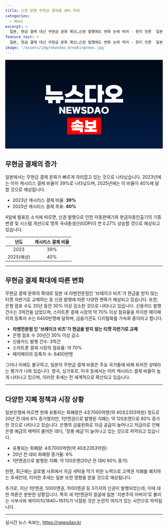 ```yaml
---
title: 신권 발행 무현금 결제율 40% 육박
categories:
  - News
excerpt: >
  일본, 현금 결제 대신 무현금 문화 확산…신권 발행에도 변화 눈에 띄어 - 현지 언론  일본이 새로운 지폐를 발행한 가운데 무현금 결제 문화가 확산되는 모습이 나타나고 있다. 정부의 목표인 2025년까지 40%로 높일 캐시리스 결제 비율은 이미 육박하고, 새 지폐 발행으로 GDP가 0.27% 상승할 전망이다. 그러나 무현금 결제로의 전환을 시도하는 가게들과 은행의 지점 수 감소 등 여러 변화가 나타나고 있는 가운데, 일본의 무현금 결제 비중은 주요국에 비해 낮다는 평가도 받고 있다.
feature_text: >
  일본, 현금 결제 대신 무현금 문화 확산…신권 발행에도 변화 눈에 띄어 - 현지 언론  일본이 새로운 지폐를 발행한 가운데 무현금 결제 문화가 확산되는 모습이 나타나고 있다. 정부의 목표인 2025년까지 40%로 높일 캐시리스 결제 비율은 이미 육박하고, 새 지폐 발행으로 GDP가 0.27% 상승할 전망이다. 그러나 무현금 결제로의 전환을 시도하는 가게들과 은행의 지점 수 감소 등 여러 변화가 나타나고 있는 가운데, 일본의 무현금 결제 비중은 주요국에 비해 낮다는 평가도 받고 있다.
image: '/assets/img/newsdao_breakingnews.jpg'
---
```


<p><img src="/assets/img/newsdao_breakingnews.jpg" alt="bookingtag 속보" /></p>

<h2 data-ke-size="size26">무현금 결제의 증가</h2>

<p data-ke-size="size16">일본에서는 무현금 결제 문화가 빠르게 자리잡고 있는 것으로 나타났습니다. 2023년에는 이미 캐시리스 결제 비율이 39%로 나타났으며, 2025년에는 이 비율이 40%에 달할 것으로 예상됩니다.</p>

<ul>
<li>2023년 캐시리스 결제 비율: <b>39%</b></li>
<li>2025년 캐시리스 결제 목표: <b>40%</b></li>
</ul>

<p data-ke-size="size16">4일에 발표된 소식에 따르면, 신권 발행으로 인한 자동판매기와 현금자동인출기의 기종 변경 및 시스템 개선으로 명목 국내총생산(GDP)이 연 0.27% 상승할 것으로 예상되고 있습니다.</p>

<table>
<thead>
<tr>
<th style="text-align: center;">년도</th>
<th style="text-align: center;">캐시리스 결제 비율</th>
</tr>
</thead>
<tbody>
<tr>
<td style="text-align: center;">2023</td>
<td style="text-align: center;">39%</td>
</tr>
<tr>
<td style="text-align: center;">2025(예상)</td>
<td style="text-align: center;">40%</td>
</tr>
</tbody>
</table>

<hr>

<h2 data-ke-size="size26">무현금 결제 확대에 따른 변화</h2>

<p data-ke-size="size16">무현금 결제 문화의 확대로 일본 내 라멘전문점인 '브레이크 비츠'가 현금을 받지 않는 티켓 자판기로 교체하는 등 신권 발행에 따른 다양한 변화가 예상되고 있습니다. 또한, 은행 점포 수도 20년 동안 30% 이상 감소한 것으로 나타나고 있습니다. 신용카드 발행 건수는 3억건을 넘었으며, 스마트폰 결제 시장의 약 70% 이상 점유율을 차지한 페이페이의 등록자 수는 6400만명에 달하며, 금융기관도 디지털화를 가속화 중이라고 합니다.</p>

<ul>
<li><b>라멘전문점 인 '브레이크 비츠'가 현금을 받지 않는 티켓 자판기로 교체</b></li>
<li>은행 점포 수 20년간 30% 이상 감소</li>
<li>신용카드 발행 건수: 3억건</li>
<li>스마트폰 결제 시장의 점유율: 약 70%</li>
<li>페이페이의 등록자 수: 6400만명</li>
</ul>

<p data-ke-size="size16">그러나 이에도 불구하고, 일본의 무현금 결제 비중은 주요 국가들에 비해 뒤처진 상태라는 평가가 나와 있습니다. 영국, 싱가포르, 미국 등에서는 이미 캐시리스 결제 비율이 높게 나타나고 있으며, 이러한 추세는 전 세계적으로 확산되고 있습니다.</p>

<hr>

<h2 data-ke-size="size26">다양한 지폐 정책과 시장 상황</h2>

<p data-ke-size="size16">일본은행에 따르면 현재 유통되는 화폐량은 4조7000억엔(약 40조2353억원) 정도로 20년 전 대비 6% 증가했지만, 1만엔권으로 발행된 지폐는 약 120조엔으로 60% 증가한 것으로 나타나고 있습니다. 은행의 금융완화로 자금 공급이 늘어나고 저금리로 인해 은행 예금의 매력이 줄어든 데다, '장롱 예금'이 늘어나고 있는 것으로 파악되고 있습니다.</p>

<ul>
<li>유통되는 화폐량: 4조7000억엔(약 40조2353억원)</li>
<li>20년 전 대비 화폐량 증가율: 6%</li>
<li>1만엔권으로 발행된 지폐: 약 120조엔(20년 전 대비 60% 증가)</li>
</ul>

<p data-ke-size="size16">한편, 최근에는 글로벌 사회에서 자금 세탁을 막기 위한 노력으로 고액권 지폐를 폐지하는 추세인데, 이러한 추세는 일본 또한 영향을 받을 것으로 예상됩니다.</p>

<p data-ke-size="size16">추가로, 지난 1만엔권, 5000엔권, 1000엔권 등 3가지의 신권이 발행되었는데, 이에 대한 여론은 분분한 상황입니다. 특히 새 1만엔권의 얼굴에 일본 '자본주의 아버지'로 불리는 시부사와 에이이치(1840~1931)가 낙점된 것은 논란의 여지가 있는 사안으로 파악됩니다.</p>

<hr>
실시간 뉴스 속보는, <a href="https://newsdao.kr" rel="dofollow">https://newsdao.kr</a>



